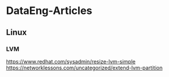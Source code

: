 # DataEng-Articles

## Linux

### LVM
https://www.redhat.com/sysadmin/resize-lvm-simple
https://networklessons.com/uncategorized/extend-lvm-partition
